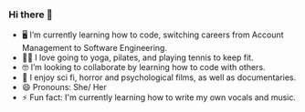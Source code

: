 ### Hi there 👋

- 🖥 I’m currently learning how to code, switching careers from Account Management to Software Engineering.
- 🧘‍♀️ I love going to yoga, pilates, and playing tennis to keep fit.
- 🤓 I’m looking to collaborate by learning how to code with others. 
- 💬 I enjoy sci fi, horror and psychological films, as well as documentaries.
- 😄 Pronouns: She/ Her
- ⚡ Fun fact: I'm currently learning how to write my own vocals and music.

<!--
**litotheyin/litotheyin** is a ✨ _special_ ✨ repository because its `README.md` (this file) appears on your GitHub profile.

Here are some ideas to get you started:

- 🖥 I’m currently learning how to code, switching careers from Account Management to Software Engineering.
- 🧘‍♀️ I love going to yoga, pilates, and playing tennis to keep fit.
- 🤓 I’m looking to collaborate by learning how to code with others. 
- 💬 I enjoy sci fi, horror and psychological films, as well as documentaries.
- 😄 Pronouns: She/ Her
- ⚡ Fun fact: I'm currently learning how to write my own vocals and music.
-->
